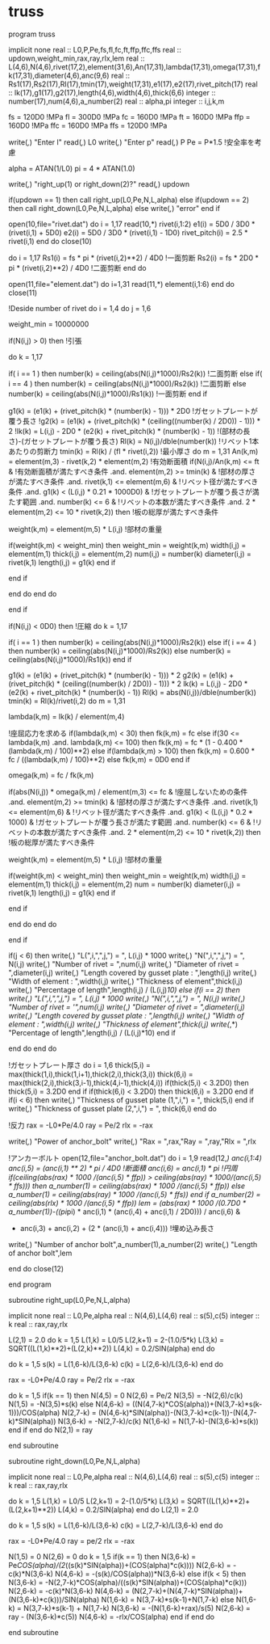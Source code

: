 # truss

program truss

implicit none
real :: L0,P,Pe,fs,fl,fc,ft,ffp,ffc,ffs
real :: updown,weight_min,rax,ray,rlx,lem
real :: L(4,6),N(4,6),rivet(17,2),element(31,6),An(17,31),lambda(17,31),omega(17,31),fk(17,31),diameter(4,6),anc(9,6)
real :: Rs1(17),Rs2(17),Rl(17),tmin(17),weight(17,31),e1(17),e2(17),rivet_pitch(17)
real :: lk(17),g1(17),g2(17),length(4,6),width(4,6),thick(6,6)
integer :: number(17),num(4,6),a_number(2)
real :: alpha,pi
integer :: i,j,k,m

fs = 120D0 !MPa
fl = 300D0 !MPa
fc = 160D0 !MPa
ft = 160D0 !MPa
ffp = 160D0 !MPa
ffc = 160D0 !MPa
ffs = 120D0 !MPa

write(*,*) "Enter l"
read(*,*) L0
write(*,*) "Enter p"
read(*,*) P
Pe = P*1.5 !安全率を考慮

alpha = ATAN(1/L0)
pi = 4 * ATAN(1.0)

write(*,*) "right_up(1) or right_down(2)?"
read(*,*) updown

if(updown == 1) then
call right_up(L0,Pe,N,L,alpha)
else if(updown == 2) then
call right_down(L0,Pe,N,L,alpha)
else
write(*,*) "error"
end if

open(10,file="rivet.dat")
do i = 1,17
read(10,*) rivet(i,1:2)
e1(i) = 5D0 / 3D0 * (rivet(i,1) + 5D0)
e2(i) = 5D0 / 3D0 * (rivet(i,1) - 1D0)
rivet_pitch(i) = 2.5 * rivet(i,1)
end do
close(10)

do i = 1,17
Rs1(i) = fs * pi * (rivet(i,2)**2) / 4D0 !一面剪断
Rs2(i) = fs * 2D0 * pi * (rivet(i,2)**2) / 4D0 !二面剪断
end do

open(11,file="element.dat")
do i=1,31
read(11,*) element(i,1:6)
end do
close(11)

!Deside number of rivet
do i = 1,4
do j = 1,6

weight_min = 10000000

if(N(i,j) > 0) then !引張

do k = 1,17

if( i == 1 ) then
number(k) = ceiling(abs(N(i,j)*1000)/Rs2(k)) !二面剪断
else if( i == 4 ) then
number(k) = ceiling(abs(N(i,j)*1000)/Rs2(k)) !二面剪断
else
number(k) = ceiling(abs(N(i,j)*1000)/Rs1(k)) !一面剪断
end if

g1(k) = (e1(k) + (rivet_pitch(k) * (number(k) - 1))) * 2D0 !ガセットプレートが覆う長さ
!g2(k) = (e1(k) + (rivet_pitch(k) * (ceiling((number(k) / 2D0)) - 1))) * 2
!lk(k) = L(i,j) - 2D0 * (e2(k) + rivet_pitch(k) * (number(k) - 1)) !(部材の長さ)-(ガセットプレートが覆う長さ)
Rl(k) = N(i,j)/dble(number(k)) !リベット1本あたりの剪断力
tmin(k) = Rl(k) / (fl * rivet(i,2)) !最小厚さ
do m = 1,31
An(k,m) = element(m,3) - rivet(k,2) * element(m,2) !有効断面積
if(N(i,j)/An(k,m) <= ft & !有効断面積が満たすべき条件
 .and. element(m,2) >= tmin(k) & !部材の厚さが満たすべき条件
 .and. rivet(k,1) <= element(m,6) & !リベット径が満たすべき条件 
 .and. g1(k) < (L(i,j) * 0.21 * 1000D0) & !ガセットプレートが覆う長さが満たす範囲
 .and. number(k) <= 6  & !リベットの本数が満たすべき条件
 .and. 2 * element(m,2) <= 10 * rivet(k,2)) then !板の総厚が満たすべき条件

weight(k,m) = element(m,5) * L(i,j) !部材の重量

if(weight(k,m) < weight_min) then
weight_min = weight(k,m)
width(i,j) = element(m,1)
thick(i,j) = element(m,2)
num(i,j) = number(k)
diameter(i,j) = rivet(k,1)
length(i,j) = g1(k)
end if

end if

end do 
end do

end if

if(N(i,j) < 0D0) then !圧縮
do k = 1,17

if( i == 1 ) then
number(k) = ceiling(abs(N(i,j)*1000)/Rs2(k))
else if( i == 4 ) then
number(k) = ceiling(abs(N(i,j)*1000)/Rs2(k))
else
number(k) = ceiling(abs(N(i,j)*1000)/Rs1(k))
end if

g1(k) = (e1(k) + (rivet_pitch(k) * (number(k) - 1))) * 2
g2(k) = (e1(k) + (rivet_pitch(k) * (ceiling((number(k) / 2D0)) - 1))) * 2
lk(k) = L(i,j) - 2D0 * (e2(k) + rivet_pitch(k) * (number(k) - 1))
Rl(k) = abs(N(i,j))/dble(number(k))
tmin(k) = Rl(k)/rivet(i,2)
do m = 1,31

lambda(k,m) = lk(k) / element(m,4)

!座屈応力を求める
if(lambda(k,m) < 30) then
fk(k,m) = fc
else if(30 <= lambda(k,m) .and. lambda(k,m) <= 100) then
fk(k,m) = fc * (1 - 0.400 * (lambda(k,m) / 100)**2)
else if(lambda(k,m) > 100) then
fk(k,m) = 0.600 * fc / ((lambda(k,m) / 100)**2)
else
fk(k,m) = 0D0
end if

omega(k,m) = fc / fk(k,m)

if(abs(N(i,j)) * omega(k,m) / element(m,3) <= fc & !座屈しないための条件
 .and. element(m,2) >= tmin(k) & !部材の厚さが満たすべき条件
 .and. rivet(k,1) <= element(m,6) & !リベット径が満たすべき条件 
 .and. g1(k) < (L(i,j) * 0.2 * 1000) & !ガセットプレートが覆う長さが満たす範囲
 .and. number(k) <= 6 & !リベットの本数が満たすべき条件
 .and. 2 * element(m,2) <= 10 * rivet(k,2)) then !板の総厚が満たすべき条件

weight(k,m) = element(m,5) * L(i,j) !部材の重量

if(weight(k,m) < weight_min) then
weight_min = weight(k,m)
width(i,j) = element(m,1)
thick(i,j) = element(m,2) 
num = number(k)
diameter(i,j) = rivet(k,1)
length(i,j) = g1(k)
end if

end if

end do 
end do

end if

if(j < 6) then
write(*,*) "L(",i,",",j,") = ", L(i,j) * 1000
write(*,*) "N(",i,",",j,") = ", N(i,j)
write(*,*) "Number of rivet = ",num(i,j)
write(*,*) "Diameter of rivet = ",diameter(i,j)
write(*,*) "Length covered by gusset plate : ",length(i,j)
write(*,*) "Width of element : ",width(i,j)
write(*,*) "Thickness of element",thick(i,j)
write(*,*) "Percentage of length",length(i,j) / (L(i,j)*10) 
else if(i == 2) then
write(*,*) "L(",i,",",j,") = ", L(i,j) * 1000
write(*,*) "N(",i,",",j,") = ", N(i,j)
write(*,*) "Number of rivet = '",num(i,j)
write(*,*) "Diameter of rivet = ",diameter(i,j)
write(*,*) "Length covered by gusset plate : ",length(i,j)
write(*,*) "Width of element : ",width(i,j)
write(*,*) "Thickness of element",thick(i,j)
write(*,*) "Percentage of length",length(i,j) / (L(i,j)*10) 
end if

end do
end do

!ガセットプレート厚さ
do i = 1,6
thick(5,i) = max(thick(1,i),thick(1,i+1),thick(2,i),thick(3,i))
thick(6,i) = max(thick(2,i),thick(3,i-1),thick(4,i-1),thick(4,i))
if(thick(5,i) < 3.2D0) then
thick(5,i) = 3.2D0
end if
if(thick(6,i) < 3.2D0) then
thick(6,i) = 3.2D0
end if
if(i < 6) then
write(*,*) "Thickness of gusset plate (1,",i,") = ", thick(5,i)
end if
write(*,*) "Thickness of gusset plate (2,",i,") = ", thick(6,i)
end do

!反力
rax = -L0*Pe/4.0
ray = Pe/2
rlx = -rax

write(*,*) "Power of anchor_bolt"
write(*,*) "Rax = ",rax,"Ray = ",ray,"Rlx = ",rlx

!アンカーボルト
open(12,file="anchor_bolt.dat")
do i = 1,9
read(12,*) anc(i,1:4)
anc(i,5) = (anc(i,1) ** 2) * pi / 4D0 !断面積
anc(i,6) = anc(i,1) * pi !円周
if(ceiling(abs(rax) * 1000 /(anc(i,5) * ffp)) > ceiling(abs(ray) * 1000/(anc(i,5) * ffs))) then
a_number(1) = ceiling(abs(rax) * 1000 /(anc(i,5) * ffp))
else 
a_number(1) = ceiling(abs(ray) * 1000 /(anc(i,5) * ffs))
end if
a_number(2) = ceiling(abs(rlx) * 1000 /(anc(i,5) * ffp))
lem = (abs(rax) * 1000 /(0.7D0 * a_number(1))-((pi*pi) * anc(i,1) * (anc(i,4) + anc(i,1) / 2D0))) / anc(i,6) &
- anc(i,3) + anc(i,2) + (2 * (anc(i,1) + anc(i,4))) !埋め込み長さ

write(*,*) "Number of anchor bolt",a_number(1),a_number(2)
write(*,*) "Length of anchor bolt",lem

end do
close(12)

end program

subroutine right_up(L0,Pe,N,L,alpha)

implicit none
real :: L0,Pe,alpha
real :: N(4,6),L(4,6)
real :: s(5),c(5)
integer :: k
real :: rax,ray,rlx

L(2,1) = 2.0
do k = 1,5
L(1,k) = L0/5
L(2,k+1) = 2-(1.0/5*k)
L(3,k) = SQRT((L(1,k)**2)+(L(2,k)**2))
L(4,k) = 0.2/SIN(alpha)
end do

do k = 1,5
s(k) = L(1,6-k)/L(3,6-k)
c(k) = L(2,6-k)/L(3,6-k)
end do

rax = -L0*Pe/4.0
ray = Pe/2
rlx = -rax

do k = 1,5
if(k == 1) then
N(4,5) = 0
N(2,6) = Pe/2
N(3,5) = -N(2,6)/c(k)
N(1,5) = -N(3,5)*s(k)
else 
N(4,6-k) = ((N(4,7-k)*COS(alpha))+(N(3,7-k)*s(k-1)))/COS(alpha)
N(2,7-k) = (N(4,6-k)*SIN(alpha))-(N(3,7-k)*c(k-1))-(N(4,7-k)*SIN(alpha))
N(3,6-k) = -N(2,7-k)/c(k)
N(1,6-k) = N(1,7-k)-(N(3,6-k)*s(k))
end if
end do
N(2,1) = ray

end subroutine

subroutine right_down(L0,Pe,N,L,alpha)

implicit none
real :: L0,Pe,alpha
real :: N(4,6),L(4,6)
real :: s(5),c(5)
integer :: k
real :: rax,ray,rlx

do k = 1,5
L(1,k) = L0/5
L(2,k+1) = 2-(1.0/5*k)
L(3,k) = SQRT((L(1,k)**2)+(L(2,k+1)**2))
L(4,k) = 0.2/SIN(alpha)
end do
L(2,1) = 2.0

do k = 1,5
s(k) = L(1,6-k)/L(3,6-k)
c(k) = L(2,7-k)/L(3,6-k)
end do

rax = -L0*Pe/4.0
ray = pe/2
rlx = -rax

N(1,5) = 0
N(2,6) = 0
do k = 1,5
if(k == 1) then
N(3,6-k) = Pe*COS(alpha)/(2*((s(k)*SIN(alpha))+(COS(alpha)*c(k))))
N(2,6-k) = -c(k)*N(3,6-k)
N(4,6-k) = -(s(k)/COS(alpha))*N(3,6-k)
else if(k <  5) then
N(3,6-k) = -N(2,7-k)*COS(alpha)/((s(k)*SIN(alpha))+(COS(alpha)*c(k)))
N(2,6-k) = -c(k)*N(3,6-k)
N(4,6-k) = (N(2,7-k)+(N(4,7-k)*SIN(alpha))+(N(3,6-k)*c(k)))/SIN(alpha)
N(1,6-k) = N(3,7-k)*s(k-1)+N(1,7-k)
else 
N(1,6-k) = N(3,7-k)*s(k-1) + N(1,7-k)
N(3,6-k) = -(N(1,6-k)+rax)/s(5)
N(2,6-k) = ray - (N(3,6-k)*c(5))
N(4,6-k) = -rlx/COS(alpha)
end if
end do

end subroutine
